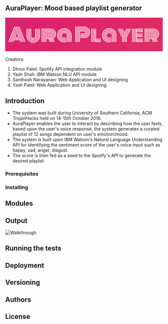 ## AuraPlayer: Mood based playlist generator


![Logo](https://github.com/dhruvp-8/aura-player/blob/master/screenshots/Logo.png "Logo")

Creators:

1. Dhruv Patel: Spotify API integration module
2. Yash Shah: IBM Watson NLU API module
3. Santhosh Narayanan: Web Application and UI designing
4. Yash Patel: Web Application and UI designing

## Introduction
* The system was built during University of Southern California, ACM TrojanHacks held on 14-15th October 2018. 
* AuraPlayer enables the user to interact by describing how the user feels, based upon the user's voice response, the system generates a curated playlist of 12 songs dependent on user's emotion/mood.
* The system is built upon IBM Watson's Natural Language Understanding API for identifying the sentiment score of the user's voice input such as happy, sad, anger, disgust.
* The score is then fed as a seed to the Spotify's API to generate the desired playlist

### Prerequisites


### Installing



## Modules




## Output

![Walkthrough](https://media.giphy.com/media/dJQUmfBnL19C8mg5bR/giphy.gif "Walkthrough")


## Running the tests



## Deployment


## Versioning



## Authors



## License



